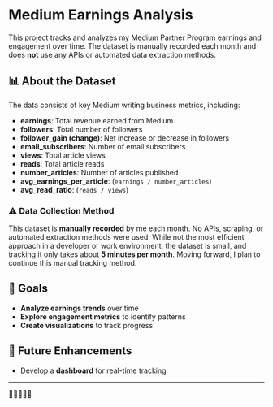 # Medium Earnings Analysis  

This project tracks and analyzes my Medium Partner Program earnings and engagement over time. The dataset is manually recorded each month and does **not** use any APIs or automated data extraction methods.  

## 📊 About the Dataset  

The data consists of key Medium writing business metrics, including:  

- **earnings**: Total revenue earned from Medium  
- **followers**: Total number of followers  
- **follower_gain (change)**: Net increase or decrease in followers  
- **email_subscribers**: Number of email subscribers  
- **views**: Total article views  
- **reads**: Total article reads  
- **number_articles**: Number of articles published  
- **avg_earnings_per_article**: (`earnings / number_articles`)  
- **avg_read_ratio**: (`reads / views`)  

### **⚠️ Data Collection Method**  
This dataset is **manually recorded** by me each month. No APIs, scraping, or automated extraction methods were used. While not the most efficient approach in a developer or work environment, the dataset is small, and tracking it only takes about **5 minutes per month**. Moving forward, I plan to continue this manual tracking method.  

## 🚀 Goals  

- **Analyze earnings trends** over time  
- **Explore engagement metrics** to identify patterns  
- **Create visualizations** to track progress  

## 📌 Future Enhancements
  
- Develop a **dashboard** for real-time tracking  
---
🚀🚀🚀🚀🚀

